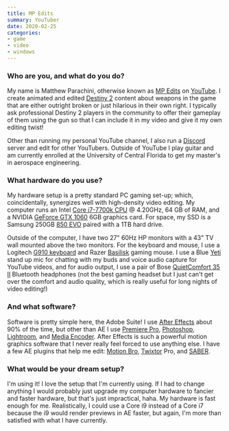 ```yaml
---
title: MP Edits
summary: YouTuber 
date: 2020-02-25
categories:
- game
- video
- windows
---
```


### Who are you, and what do you do?

My name is Matthew Parachini, otherwise known as [MP Edits](https://www.youtube.com/user/TheMineMach "Matthew's YouTube channel.") on [YouTube][]. I create animated and edited [Destiny 2][destiny-2] content about weapons in the game that are either outright broken or just hilarious in their own right. I typically ask professional Destiny 2 players in the community to offer their gameplay of them using the gun so that I can include it in my video and give it my own editing twist!

Other than running my personal YouTube channel, I also run a [Discord][] server and edit for other YouTubers. Outside of YouTube I play guitar and am currently enrolled at the University of Central Florida to get my master's in aerospace engineering.

### What hardware do you use?

My hardware setup is a pretty standard PC gaming set-up; which, coincidentally, synergizes well with high-density video editing. My computer runs an Intel [Core i7-7700k CPU][core-i7-7700k] @ 4.20GHz, 64 GB of RAM, and a NVIDIA [GeForce GTX 1060][geforce-gtx-1060] 6GB graphics card. For space, my SSD is a Samsung 250GB [850 EVO][850-evo] paired with a 1TB hard drive.

Outside of the computer, I have two 27" 60Hz HP monitors with a 43" TV wall mounted above the two monitors. For the keyboard and mouse, I use a Logitech [G910 keyboard][g910] and Razer [Basilisk][] gaming mouse. I use a Blue [Yeti][] stand up mic for chatting with my buds and voice audio capture for YouTube videos, and for audio output, I use a pair of Bose [QuietComfort 35 II][quietcomfort-35-ii] Bluetooth headphones (not the best gaming headset but I just can't get over the comfort and audio quality, which is really useful for long nights of video editing!)

### And what software?

Software is pretty simple here, the Adobe Suite! I use [After Effects][after-effects] about 90% of the time, but other than AE I use [Premiere Pro][premiere-pro], [Photoshop][], [Lightroom][], and [Media Encoder][media-encoder]. After Effects is such a powerful motion graphics software that I never really feel forced to use anything else. I have a few AE plugins that help me edit: [Motion Bro][motion-bro], [Twixtor][] Pro, and [SABER][]. 

### What would be your dream setup?

I'm using it! I love the setup that I'm currently using. If I had to change anything I would probably just upgrade my computer hardware to fancier and faster hardware, but that's just impractical, haha. My hardware is fast enough for me. Realistically, I could use a Core i9 instead of a Core i7 because the i9 would render previews in AE faster, but again, I'm more than satisfied with what I have currently.

[850-evo]: http://web.archive.org/web/20211124011027/https://www.samsung.com/semiconductor/minisite/ssd/product/consumer/850evo/ "An SSD drive."
[after-effects]: https://www.adobe.com/products/aftereffects.html "Motion graphics and video editing software."
[basilisk]: http://web.archive.org/web/20220606173946/https://www.razer.com/gaming-mice/razer-basilisk/RZ01-02330200-R3M1 "A gaming mouse."
[core-i7-7700k]: https://corpredirect.intel.com/Redirector/404Redirector.aspx?https://ark.intel.com/products/97129/Intel-Core-i7-7700K-Processor-8M-Cache-up-to-4_50-GHz "A computer processor."
[destiny-2]: https://www.destinythegame.com/ "A looter shooter MMO."
[discord]: https://discord.com/ "A voice and text chat service."
[g910]: https://www.logitechg.com/en-us/product/rgb-gaming-keyboard-g910.html "A gaming keyboard."
[geforce-gtx-1060]: https://www.nvidia.com/en-us/geforce/10-series/ "A graphics card."
[lightroom]: https://www.adobe.com/products/photoshop-lightroom.html "Photo management and editing software."
[media-encoder]: https://creative.adobe.com/products/media-encoder "Software for encoding video for broadcast and the web."
[motion-bro]: https://motionbro.net/ "A video editor plugin for working with face presets."
[photoshop]: https://www.adobe.com/products/photoshop.html "A bitmap image editor."
[premiere-pro]: https://en.wikipedia.org/wiki/Adobe_Premiere_Pro "A video editing suite."
[quietcomfort-35-ii]: http://web.archive.org/web/20230706215644/https://www.bose.com/en_us/products/headphones/noise_cancelling_headphones.html "On-ear headphones."
[saber]: https://www.videocopilot.net/blog/2016/03/new-plug-in-saber-now-available-100-free/ "A video editor plugin for creating laser and lightsabers."
[twixtor]: https://revisionfx.com/products/twixtor/ "A video editor plugin for changing the speed of video."
[yeti]: http://web.archive.org/web/20160413134343/http://www.bluemic.com:80/yeti/ "A USB microphone."
[youtube]: https://www.youtube.com/ "A web site for watching 80's TV commercials and bad mashups."
